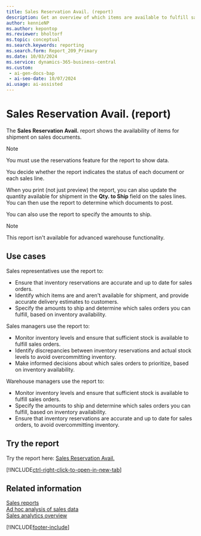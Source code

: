```yaml
---
title: Sales Reservation Avail. (report)
description: Get an overview of which items are available to fulfill sales orders, and help ensure that inventory reservations are accurate.
author: kennieNP
ms.author: kepontop
ms.reviewer: bholtorf
ms.topic: conceptual
ms.search.keywords: reporting
ms.search.form: Report_209_Primary
ms.date: 10/03/2024
ms.service: dynamics-365-business-central
ms.custom:
 - ai-gen-docs-bap
 - ai-seo-date: 10/07/2024
ai.usage: ai-assisted
---
```


# Sales Reservation Avail. (report)

The **Sales Reservation Avail.** report shows the availability of items for shipment on sales documents.

> [!NOTE]
> You must use the reservations feature for the report to show data.

You decide whether the report indicates the status of each document or each sales line.

When you print (not just preview) the report, you can also update the quantity available for shipment in the **Qty. to Ship** field on the sales lines. You can then use the report to determine which documents to post.

You can also use the report to specify the amounts to ship.

> [!NOTE]
> This report isn't available for advanced warehouse functionality.

## Use cases

<!-- 
Prompt

Below is a report in an ERP system. Provide 3-4 use cases for different personas working with sales.
Format like this:    
  
As a <persona>, use the report to    
* use case 1  
* use case 2    

Do not capitalize the persona names. 

## Report name
Sales Reservation Availability

## Report description
The *Sales Reservation Avail.* report shows the availability of items for shipment on sales documents (you need to use the reservations feature for it to show data). 

You determine whether the report indicates the status of each document or of each sales line. 

When you print (not just preview) the report, you can also update the quantity that is available for shipment in the **Qty. to Ship** field on the sales lines. Then you can use the report to determine which documents to post.

The report also includes a capability with which you can set the amount of goods to be shipped. 

### Use cases
Get an overview of which items are available to fulfill sales orders and help ensure that inventory reservations are accurate

Please include your data sources and URLs
-->

Sales representatives use the report to:

* Ensure that inventory reservations are accurate and up to date for sales orders.
* Identify which items are and aren't available for shipment, and provide accurate delivery estimates to customers.
* Specify the amounts to ship and determine which sales orders you can fulfill, based on inventory availability.

Sales managers use the report to:

* Monitor inventory levels and ensure that sufficient stock is available to fulfill sales orders.
* Identify discrepancies between inventory reservations and actual stock levels to avoid overcommitting inventory.
* Make informed decisions about which sales orders to prioritize, based on inventory availability.

Warehouse managers use the report to:

* Monitor inventory levels and ensure that sufficient stock is available to fulfill sales orders.
* Specify the amounts to ship and determine which sales orders you can fulfill, based on inventory availability.
* Ensure that inventory reservations are accurate and up to date for sales orders, to avoid overcommitting inventory.

## Try the report

Try the report here: [Sales Reservation Avail.](https://businesscentral.dynamics.com?report=209)

[!INCLUDE[ctrl-right-click-to-open-in-new-tab](../includes/ctrl-right-click-to-open-in-new-tab.md)]

## Related information

[Sales reports](../sales-reports.md)  
[Ad hoc analysis of sales data](../ad-hoc-analysis-sales.md)  
[Sales analytics overview](../sales-analytics-overview.md)  

[!INCLUDE[footer-include](../includes/footer-banner.md)]
